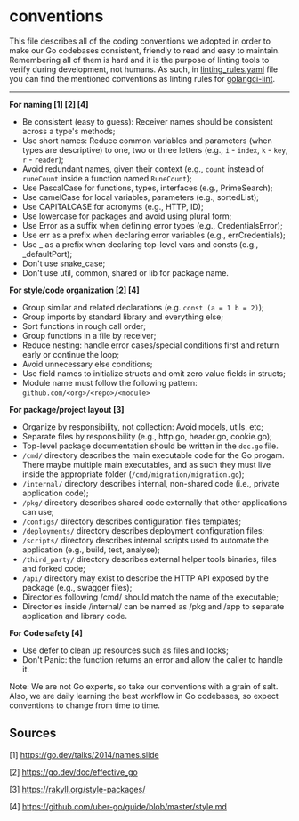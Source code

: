# conventions

This file describes all of the coding conventions we adopted in order to make our Go codebases consistent, friendly to read and easy to maintain. Remembering all of them is hard and it is the purpose of linting tools to verify during development, not humans. As such, in [linting_rules.yaml](src/linting_rules.yaml) file you can find the mentioned conventions as linting rules for [golangci-lint](https://golangci-lint.run).

---

**For naming [1] [2] [4]**

- Be consistent (easy to guess): Receiver names should be consistent across a type's methods;
- Use short names: Reduce common variables and parameters (when types are descriptive) to one, two or three letters (e.g., `i` - `index`, `k` - `key`, `r` - `reader`);
- Avoid redundant names, given their context (e.g., `count` instead of `runeCount` inside a function named `RuneCount`);
- Use PascalCase for functions, types, interfaces (e.g., PrimeSearch);
- Use camelCase for local variables, parameters (e.g., sortedList);
- Use CAPITALCASE for acronyms (e.g., HTTP, ID);
- Use lowercase for packages and avoid using plural form;
- Use Error as a suffix when defining error types (e.g., CredentialsError);
- Use err as a prefix when declaring error variables (e.g., errCredentials);
- Use _ as a prefix when declaring top-level vars and consts (e.g., _defaultPort);
- Don't use snake_case;
- Don't use util, common, shared or lib for package name.

**For style/code organization [2] [4]**

- Group similar and related declarations (e.g. `const (a = 1 b = 2)`);
- Group imports by standard library and everything else;
- Sort functions in rough call order;
- Group functions in a file by receiver;
- Reduce nesting: handle error cases/special conditions first and return early or continue the loop;
- Avoid unnecessary else conditions;
- Use field names to initialize structs and omit zero value fields in structs;
- Module name must follow the following pattern: `github.com/<org>/<repo>/<module>`

**For package/project layout [3]**

- Organize by responsibility, not collection: Avoid models, utils, etc;
- Separate files by responsibility (e.g., http.go, header.go, cookie.go);
- Top-level package documentation should be written in the `doc.go` file.
- `/cmd/` directory describes the main executable code for the Go progam. There maybe multiple main executables, and as such they must live inside the appropriate folder (`/cmd/migration/migration.go`);
- `/internal/` directory describes internal, non-shared code (i.e., private application code);
- `/pkg/` directory describes shared code externally that other applications can use;
- `/configs/` directory describes configuration files templates;
- `/deployments/` directory describes deployment configuration files;
- `/scripts/` directory describes internal scripts used to automate the application (e.g., build, test, analyse);
- `/third_party/` directory describes external helper tools binaries, files and forked code;
- `/api/` directory may exist to describe the HTTP API exposed by the package (e.g., swagger files);
- Directories following /cmd/ should match the name of the executable;
- Directories inside /internal/ can be named as /pkg and /app to separate application and library code.

**For Code safety [4]**

- Use defer to clean up resources such as files and locks;
- Don't Panic: the function returns an error and allow the caller to handle it.

Note: We are not Go experts, so take our conventions with a grain of salt. Also, we are daily learning the best workflow in Go codebases, so expect conventions to change from time to time.

## Sources

[1] https://go.dev/talks/2014/names.slide

[2] https://go.dev/doc/effective_go

[3] https://rakyll.org/style-packages/

[4] https://github.com/uber-go/guide/blob/master/style.md